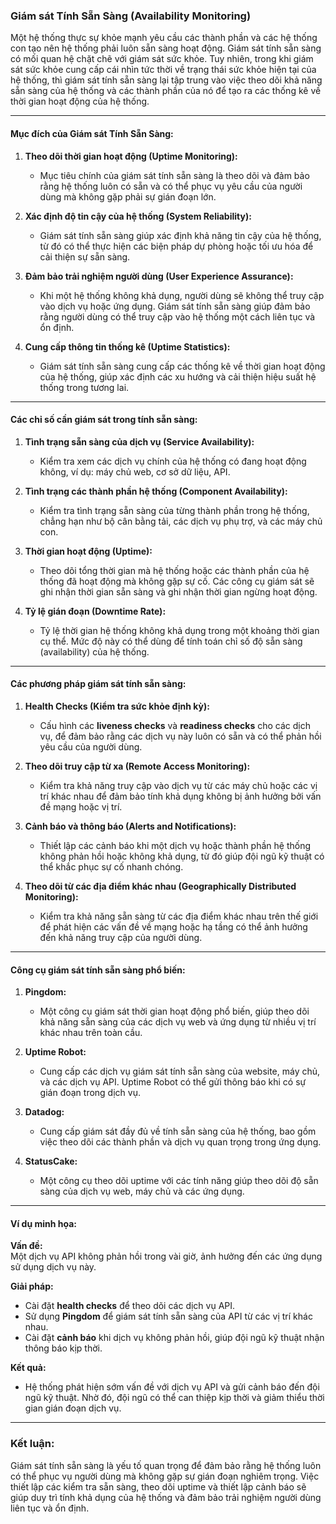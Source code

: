 ### Giám sát Tính Sẵn Sàng (Availability Monitoring)

Một hệ thống thực sự khỏe mạnh yêu cầu các thành phần và các hệ thống con tạo nên hệ thống phải luôn sẵn sàng hoạt động. Giám sát tính sẵn sàng có mối quan hệ chặt chẽ với giám sát sức khỏe. Tuy nhiên, trong khi giám sát sức khỏe cung cấp cái nhìn tức thời về trạng thái sức khỏe hiện tại của hệ thống, thì giám sát tính sẵn sàng lại tập trung vào việc theo dõi khả năng sẵn sàng của hệ thống và các thành phần của nó để tạo ra các thống kê về thời gian hoạt động của hệ thống.

---

#### Mục đích của Giám sát Tính Sẵn Sàng:

1. **Theo dõi thời gian hoạt động (Uptime Monitoring):**  
   - Mục tiêu chính của giám sát tính sẵn sàng là theo dõi và đảm bảo rằng hệ thống luôn có sẵn và có thể phục vụ yêu cầu của người dùng mà không gặp phải sự gián đoạn lớn.

2. **Xác định độ tin cậy của hệ thống (System Reliability):**  
   - Giám sát tính sẵn sàng giúp xác định khả năng tin cậy của hệ thống, từ đó có thể thực hiện các biện pháp dự phòng hoặc tối ưu hóa để cải thiện sự sẵn sàng.

3. **Đảm bảo trải nghiệm người dùng (User Experience Assurance):**  
   - Khi một hệ thống không khả dụng, người dùng sẽ không thể truy cập vào dịch vụ hoặc ứng dụng. Giám sát tính sẵn sàng giúp đảm bảo rằng người dùng có thể truy cập vào hệ thống một cách liên tục và ổn định.

4. **Cung cấp thông tin thống kê (Uptime Statistics):**  
   - Giám sát tính sẵn sàng cung cấp các thống kê về thời gian hoạt động của hệ thống, giúp xác định các xu hướng và cải thiện hiệu suất hệ thống trong tương lai.

---

#### Các chỉ số cần giám sát trong tính sẵn sàng:

1. **Tình trạng sẵn sàng của dịch vụ (Service Availability):**  
   - Kiểm tra xem các dịch vụ chính của hệ thống có đang hoạt động không, ví dụ: máy chủ web, cơ sở dữ liệu, API.

2. **Tình trạng các thành phần hệ thống (Component Availability):**  
   - Kiểm tra tình trạng sẵn sàng của từng thành phần trong hệ thống, chẳng hạn như bộ cân bằng tải, các dịch vụ phụ trợ, và các máy chủ con.

3. **Thời gian hoạt động (Uptime):**  
   - Theo dõi tổng thời gian mà hệ thống hoặc các thành phần của hệ thống đã hoạt động mà không gặp sự cố. Các công cụ giám sát sẽ ghi nhận thời gian sẵn sàng và ghi nhận thời gian ngừng hoạt động.

4. **Tỷ lệ gián đoạn (Downtime Rate):**  
   - Tỷ lệ thời gian hệ thống không khả dụng trong một khoảng thời gian cụ thể. Mức độ này có thể dùng để tính toán chỉ số độ sẵn sàng (availability) của hệ thống.

---

#### Các phương pháp giám sát tính sẵn sàng:

1. **Health Checks (Kiểm tra sức khỏe định kỳ):**  
   - Cấu hình các **liveness checks** và **readiness checks** cho các dịch vụ, để đảm bảo rằng các dịch vụ này luôn có sẵn và có thể phản hồi yêu cầu của người dùng.

2. **Theo dõi truy cập từ xa (Remote Access Monitoring):**  
   - Kiểm tra khả năng truy cập vào dịch vụ từ các máy chủ hoặc các vị trí khác nhau để đảm bảo tính khả dụng không bị ảnh hưởng bởi vấn đề mạng hoặc vị trí.

3. **Cảnh báo và thông báo (Alerts and Notifications):**  
   - Thiết lập các cảnh báo khi một dịch vụ hoặc thành phần hệ thống không phản hồi hoặc không khả dụng, từ đó giúp đội ngũ kỹ thuật có thể khắc phục sự cố nhanh chóng.

4. **Theo dõi từ các địa điểm khác nhau (Geographically Distributed Monitoring):**  
   - Kiểm tra khả năng sẵn sàng từ các địa điểm khác nhau trên thế giới để phát hiện các vấn đề về mạng hoặc hạ tầng có thể ảnh hưởng đến khả năng truy cập của người dùng.

---

#### Công cụ giám sát tính sẵn sàng phổ biến:

1. **Pingdom:**  
   - Một công cụ giám sát thời gian hoạt động phổ biến, giúp theo dõi khả năng sẵn sàng của các dịch vụ web và ứng dụng từ nhiều vị trí khác nhau trên toàn cầu.

2. **Uptime Robot:**  
   - Cung cấp các dịch vụ giám sát tính sẵn sàng của website, máy chủ, và các dịch vụ API. Uptime Robot có thể gửi thông báo khi có sự gián đoạn trong dịch vụ.

3. **Datadog:**  
   - Cung cấp giám sát đầy đủ về tính sẵn sàng của hệ thống, bao gồm việc theo dõi các thành phần và dịch vụ quan trọng trong ứng dụng.

4. **StatusCake:**  
   - Một công cụ theo dõi uptime với các tính năng giúp theo dõi độ sẵn sàng của dịch vụ web, máy chủ và các ứng dụng.

---

#### Ví dụ minh họa:

**Vấn đề:**  
Một dịch vụ API không phản hồi trong vài giờ, ảnh hưởng đến các ứng dụng sử dụng dịch vụ này.

**Giải pháp:**  
- Cài đặt **health checks** để theo dõi các dịch vụ API.
- Sử dụng **Pingdom** để giám sát tính sẵn sàng của API từ các vị trí khác nhau.
- Cài đặt **cảnh báo** khi dịch vụ không phản hồi, giúp đội ngũ kỹ thuật nhận thông báo kịp thời.

**Kết quả:**  
- Hệ thống phát hiện sớm vấn đề với dịch vụ API và gửi cảnh báo đến đội ngũ kỹ thuật. Nhờ đó, đội ngũ có thể can thiệp kịp thời và giảm thiểu thời gian gián đoạn dịch vụ.

---

### Kết luận:
Giám sát tính sẵn sàng là yếu tố quan trọng để đảm bảo rằng hệ thống luôn có thể phục vụ người dùng mà không gặp sự gián đoạn nghiêm trọng. Việc thiết lập các kiểm tra sẵn sàng, theo dõi uptime và thiết lập cảnh báo sẽ giúp duy trì tính khả dụng của hệ thống và đảm bảo trải nghiệm người dùng liên tục và ổn định.